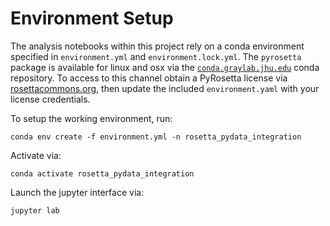 # Environment Setup

The analysis notebooks within this project rely on a conda environment
specified in `environment.yml` and `environment.lock.yml`. The `pyrosetta`
package is available for linux and osx via the
[`conda.graylab.jhu.edu`](http:/conda.graylab.jhu.edu) conda repository.
To access to this channel obtain a PyRosetta license via
[rosettacommons.org](https://www.rosettacommons.org/software/license-and-download),
then update the included `environment.yaml` with your license credentials.

To setup the working environment, run:

```
conda env create -f environment.yml -n rosetta_pydata_integration
```

Activate via:

```
conda activate rosetta_pydata_integration
```

Launch the jupyter interface via:

```
jupyter lab
```
